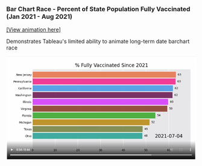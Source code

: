 ### Bar Chart Race - Percent of State Population Fully Vaccinated (Jan 2021 - Aug 2021) 

[[View animation here]](https://youtu.be/4DNAFFFUfOI)

Demonstrates Tableau's limited ability to animate long-term date barchart race


<a href='https://youtu.be/4DNAFFFUfOI'> ![ScreenShot](vacc.PNG) </a>

